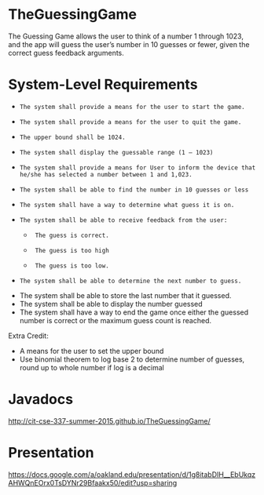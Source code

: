 # TheGuessingGame

The Guessing Game allows the user to think of a number 1 through 1023, and the app will guess the user’s number in 10 guesses or fewer, given the correct guess feedback arguments.

# System-Level Requirements
 
-     The system shall provide a means for the user to start the game.
-     The system shall provide a means for the user to quit the game.
-     The upper bound shall be 1024.
-     The system shall display the guessable range (1 – 1023)
-     The system shall provide a means for User to inform the device that he/she has selected a number between 1 and 1,023.
-     The system shall be able to find the number in 10 guesses or less
-     The system shall have a way to determine what guess it is on.
-     The system shall be able to receive feedback from the user:
  -      The guess is correct.
  -      The guess is too high
  -      The guess is too low.
-     The system shall be able to determine the next number to guess.
- The system shall be able to store the last number that it guessed.
-  The system shall be able to display the number guessed
- The system shall have a way to end the game once either the guessed number is correct or the maximum guess count is reached.
 
Extra Credit:
- A means for the user to set the upper bound
- Use binomial theorem to log base 2 to determine number of guesses, round up to whole number if log is a decimal
 
# Javadocs
http://cit-cse-337-summer-2015.github.io/TheGuessingGame/

# Presentation
https://docs.google.com/a/oakland.edu/presentation/d/1g8itabDIH__EbUkqzAHWQnEOrx0TsDYNr29Bfaakx50/edit?usp=sharing
